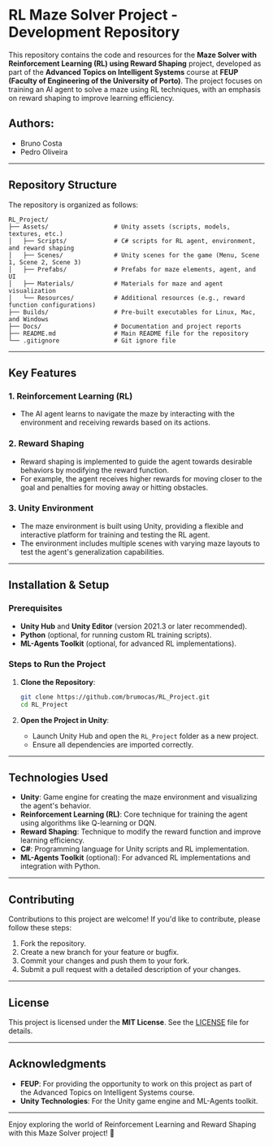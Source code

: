 # RL Maze Solver Project - Development Repository

This repository contains the code and resources for the **Maze Solver with Reinforcement Learning (RL) using Reward Shaping** project, developed as part of the **Advanced Topics on Intelligent Systems** course at **FEUP (Faculty of Engineering of the University of Porto)**. The project focuses on training an AI agent to solve a maze using RL techniques, with an emphasis on reward shaping to improve learning efficiency.

## Authors:
- Bruno Costa
- Pedro Oliveira

---

## Repository Structure

The repository is organized as follows:

```
RL_Project/
├── Assets/                  # Unity assets (scripts, models, textures, etc.)
│   ├── Scripts/             # C# scripts for RL agent, environment, and reward shaping
│   ├── Scenes/              # Unity scenes for the game (Menu, Scene 1, Scene 2, Scene 3)
│   ├── Prefabs/             # Prefabs for maze elements, agent, and UI
│   ├── Materials/           # Materials for maze and agent visualization
│   └── Resources/           # Additional resources (e.g., reward function configurations)
├── Builds/                  # Pre-built executables for Linux, Mac, and Windows
├── Docs/                    # Documentation and project reports
├── README.md                # Main README file for the repository
└── .gitignore               # Git ignore file
```

---

## Key Features

### 1. **Reinforcement Learning (RL)**
   - The AI agent learns to navigate the maze by interacting with the environment and receiving rewards based on its actions.

### 2. **Reward Shaping**
   - Reward shaping is implemented to guide the agent towards desirable behaviors by modifying the reward function.
   - For example, the agent receives higher rewards for moving closer to the goal and penalties for moving away or hitting obstacles.

### 3. **Unity Environment**
   - The maze environment is built using Unity, providing a flexible and interactive platform for training and testing the RL agent.
   - The environment includes multiple scenes with varying maze layouts to test the agent's generalization capabilities.

---

## Installation & Setup

### Prerequisites
- **Unity Hub** and **Unity Editor** (version 2021.3 or later recommended).
- **Python** (optional, for running custom RL training scripts).
- **ML-Agents Toolkit** (optional, for advanced RL implementations).

### Steps to Run the Project
1. **Clone the Repository**:
   ```bash
   git clone https://github.com/brumocas/RL_Project.git
   cd RL_Project
   ```

2. **Open the Project in Unity**:
   - Launch Unity Hub and open the `RL_Project` folder as a new project.
   - Ensure all dependencies are imported correctly.
---

## Technologies Used

- **Unity**: Game engine for creating the maze environment and visualizing the agent's behavior.
- **Reinforcement Learning (RL)**: Core technique for training the agent using algorithms like Q-learning or DQN.
- **Reward Shaping**: Technique to modify the reward function and improve learning efficiency.
- **C#**: Programming language for Unity scripts and RL implementation.
- **ML-Agents Toolkit** (optional): For advanced RL implementations and integration with Python.

---

## Contributing

Contributions to this project are welcome! If you'd like to contribute, please follow these steps:
1. Fork the repository.
2. Create a new branch for your feature or bugfix.
3. Commit your changes and push them to your fork.
4. Submit a pull request with a detailed description of your changes.

---

## License

This project is licensed under the **MIT License**. See the [LICENSE](LICENSE) file for details.

---

## Acknowledgments

- **FEUP**: For providing the opportunity to work on this project as part of the Advanced Topics on Intelligent Systems course.
- **Unity Technologies**: For the Unity game engine and ML-Agents toolkit.
---

Enjoy exploring the world of Reinforcement Learning and Reward Shaping with this Maze Solver project! 🚀
